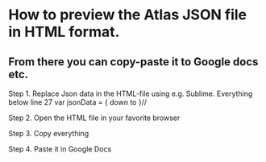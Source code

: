 # How to preview the Atlas JSON file in HTML format.
## From there you can copy-paste it to Google docs etc.

Step 1. Replace Json data in the HTML-file using e.g. Sublime.
Everything below line 27 var jsonData = { down to }//

Step 2. Open the HTML file in your favorite browser

Step 3. Copy everything

Step 4. Paste it in Google Docs